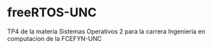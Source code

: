 # freeRTOS-UNC
TP4 de la materia Sistemas Operativos 2 para la carrera Ingenieria en computacion de la FCEFYN-UNC
